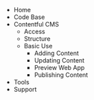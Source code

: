 - Home
- Code Base
- Contentful CMS
  - Access
  - Structure
  - Basic Use
    - Adding Content
    - Updating Content
    - Preview Web App
    - Publishing Content
- Tools
- Support